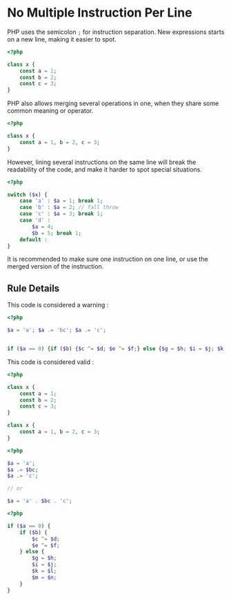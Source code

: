 <!-- Good Practices -->
# No Multiple Instruction Per Line

PHP uses the semicolon `;` for instruction separation. New expressions starts on a new line, making it easier to spot.

```php
<?php

class x {
	const a = 1;
	const b = 2;
	const c = 3;
}

```


PHP also allows merging several operations in one, when they share some common meaning or operator.

```php
<?php

class x {
	const a = 1, b = 2, c = 3;
}

```

However, lining several instructions on the same line will break the readability of the code, and make it harder to spot special situations. 

```php
<?php

switch ($x) {
	case 'a' : $a = 1; break 1;
	case 'b' : $a = 2; // fall throw
	case 'c' : $a = 3; break 1;
	case 'd' : 
		$a = 4; 
		$b = 5; break 1; 
	default : 
}

```

It is recommended to make sure one instruction on one line, or use the merged version of the instruction. 

## Rule Details

This code is considered a warning : 
```php
<?php

$a = 'a'; $a .= 'bc'; $a .= 'c';


if ($a == 0) {if ($b) {$c ^= $d; $e ^= $f;} else {$g = $h; $i = $j; $k = $l; $m = $n;}}

```

This code is considered valid : 

```php
<?php

class x {
	const a = 1;
	const b = 2;
	const c = 3;
}

class x {
	const a = 1, b = 2, c = 3;
}

```


```php
<?php

$a = 'a';
$a .= $bc;
$a .= 'c';

// or

$a = 'a' . $bc . 'c';

```


```php
<?php

if ($a == 0) {
	if ($b) {
		$c ^= $d; 
		$e ^= $f;
	} else {
		$g = $h; 
	    $i = $j; 
	    $k = $l; 
	    $m = $n;
	}
}

```



